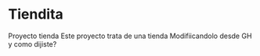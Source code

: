 # Tiendita
Proyecto tienda
Este proyecto trata de una tienda
Modifiicandolo desde GH y como dijiste?
